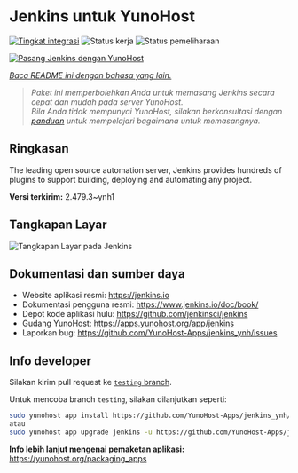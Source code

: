 <!--
N.B.: README ini dibuat secara otomatis oleh <https://github.com/YunoHost/apps/tree/master/tools/readme_generator>
Ini TIDAK boleh diedit dengan tangan.
-->

# Jenkins untuk YunoHost

[![Tingkat integrasi](https://apps.yunohost.org/badge/integration/jenkins)](https://ci-apps.yunohost.org/ci/apps/jenkins/)
![Status kerja](https://apps.yunohost.org/badge/state/jenkins)
![Status pemeliharaan](https://apps.yunohost.org/badge/maintained/jenkins)

[![Pasang Jenkins dengan YunoHost](https://install-app.yunohost.org/install-with-yunohost.svg)](https://install-app.yunohost.org/?app=jenkins)

*[Baca README ini dengan bahasa yang lain.](./ALL_README.md)*

> *Paket ini memperbolehkan Anda untuk memasang Jenkins secara cepat dan mudah pada server YunoHost.*  
> *Bila Anda tidak mempunyai YunoHost, silakan berkonsultasi dengan [panduan](https://yunohost.org/install) untuk mempelajari bagaimana untuk memasangnya.*

## Ringkasan

The leading open source automation server, Jenkins provides hundreds of plugins to support building, deploying and automating any project. 


**Versi terkirim:** 2.479.3~ynh1

## Tangkapan Layar

![Tangkapan Layar pada Jenkins](./doc/screenshots/screenshot1.png)

## Dokumentasi dan sumber daya

- Website aplikasi resmi: <https://jenkins.io>
- Dokumentasi pengguna resmi: <https://www.jenkins.io/doc/book/>
- Depot kode aplikasi hulu: <https://github.com/jenkinsci/jenkins>
- Gudang YunoHost: <https://apps.yunohost.org/app/jenkins>
- Laporkan bug: <https://github.com/YunoHost-Apps/jenkins_ynh/issues>

## Info developer

Silakan kirim pull request ke [`testing` branch](https://github.com/YunoHost-Apps/jenkins_ynh/tree/testing).

Untuk mencoba branch `testing`, silakan dilanjutkan seperti:

```bash
sudo yunohost app install https://github.com/YunoHost-Apps/jenkins_ynh/tree/testing --debug
atau
sudo yunohost app upgrade jenkins -u https://github.com/YunoHost-Apps/jenkins_ynh/tree/testing --debug
```

**Info lebih lanjut mengenai pemaketan aplikasi:** <https://yunohost.org/packaging_apps>
